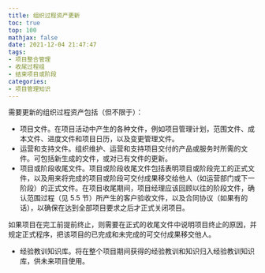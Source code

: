 ```yaml
---
title: 组织过程资产更新
toc: true
top: 100
mathjax: false
date: 2021-12-04 21:47:47
tags:
- 项目整合管理
- 收尾过程组
- 结束项目或阶段
categories:
- 项目管理知识
---
```

需要更新的组织过程资产包括（但不限于）：

- 项目文件。在项目活动中产生的各种文件，例如项目管理计划，范围文件、成本文件、进度文件和项目日历，以及变更管理文件。
- 运营和支持文件。组织维护、运营和支持项目交付的产品或服务时所需的文件。可包括新生成的文件，或对已有文件的更新。
- 项目或阶段收尾文件。项目或阶段收尾文件包括表明项目或阶段完工的正式文件，以及用来将完成的项目或阶段可交付成果移交给他人（如运营部门或下一阶段）的正式文件。在项目收尾期间，项目经理应该回顾以往的阶段文件，确认范围过程（见 5.5 节）所产生的客户验收文件，以及合同协议（如果有的话），以确保在达到全部项目要求之后才正式关闭项目。  

如果项目在完工前提前终止，则需要在正式的收尾文件中说明项目终止的原因，并规定正式程序，把该项目的已完成和未完成的可交付成果移交他人。

- 经验教训知识库。将在整个项目期间获得的经验教训和知识归入经验教训知识库，供未来项目使用。
